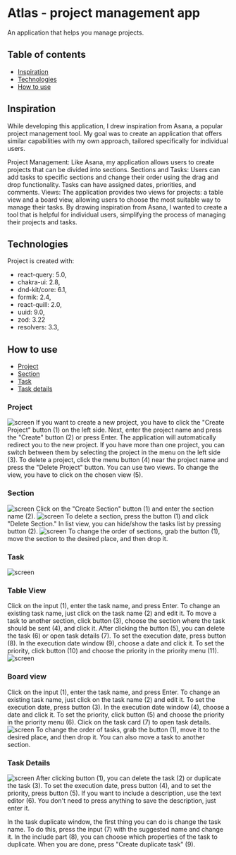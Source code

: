 # Atlas - project management app

An application that helps you manage projects.

## Table of contents

- [Inspiration](#inspiration)
- [Technologies](#technologies)
- [How to use](#how-to-use)

## Inspiration

While developing this application, I drew inspiration from Asana, a popular project management tool. My goal was to create an application that offers similar capabilities with my own approach, tailored specifically for individual users.

Project Management: Like Asana, my application allows users to create projects that can be divided into sections.
Sections and Tasks: Users can add tasks to specific sections and change their order using the drag and drop functionality. Tasks can have assigned dates, priorities, and comments.
Views: The application provides two views for projects: a table view and a board view, allowing users to choose the most suitable way to manage their tasks.
By drawing inspiration from Asana, I wanted to create a tool that is helpful for individual users, simplifying the process of managing their projects and tasks.

## Technologies

Project is created with:

- react-query: 5.0,
- chakra-ui: 2.8,
- dnd-kit/core: 6.1,
- formik: 2.4,
- react-quill: 2.0,
- uuid: 9.0,
- zod: 3.22
- resolvers: 3.3,

## How to use

- [Project](#project)
- [Section](#section)
- [Task](#task)
- [Task details](#task-details)

### Project

![screen](./src//images/createProject.jpg)
If you want to create a new project, you have to click the "Create Project" button (1) on the left side. Next, enter the project name and press the "Create" button (2) or press Enter. The application will automatically redirect you to the new project. If you have more than one project, you can switch between them by selecting the project in the menu on the left side (3). To delete a project, click the menu button (4) near the project name and press the "Delete Project" button. You can use two views. To change the view, you have to click on the chosen view (5).

### Section

![screen](./src/images/createSection.jpg)
Click on the "Create Section" button (1) and enter the section name (2).
![screen](./src/images/editSection.jpg)
To delete a section, press the button (1) and click "Delete Section." In list view, you can hide/show the tasks list by pressing button (2).
![screen](./src/images/moveSection.jpg)
To change the order of sections, grab the button (1), move the section to the desired place, and then drop it.

### Task

![screen](./src/images/createEditTaskListView.jpg)

### Table View
Click on the input (1), enter the task name, and press Enter. To change an existing task name, just click on the task name (2) and edit it. To move a task to another section, click button (3), choose the section where the task should be sent (4), and click it. After clicking the button (5), you can delete the task (6) or open task details (7). To set the execution date, press button (8). In the execution date window (9), choose a date and click it. To set the priority, click button (10) and choose the priority in the priority menu (11).
![screen](./src/images/createEditTaskBoardView.jpg)
### Board view
Click on the input (1), enter the task name, and press Enter. To change an existing task name, just click on the task name (2) and edit it. To set the execution date, press button (3). In the execution date window (4), choose a date and click it. To set the priority, click button (5) and choose the priority in the priority menu (6). Click on the task card (7) to open task details.
![screen](./src/images/moveTask.jpg)
To change the order of tasks, grab the button (1), move it to the desired place, and then drop it. You can also move a task to another section.

### Task Details

![screen](./src/images/taskDetails.jpg)
After clicking button (1), you can delete the task (2) or duplicate the task (3). To set the execution date, press button (4), and to set the priority, press button (5). If you want to include a description, use the text editor (6). You don't need to press anything to save the description, just enter it.

In the task duplicate window, the first thing you can do is change the task name. To do this, press the input (7) with the suggested name and change it. In the include part (8), you can choose which properties of the task to duplicate. When you are done, press "Create duplicate task" (9).
